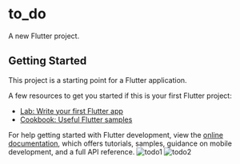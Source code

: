 # to_do

A new Flutter project.

## Getting Started

This project is a starting point for a Flutter application.

A few resources to get you started if this is your first Flutter project:

- [Lab: Write your first Flutter app](https://docs.flutter.dev/get-started/codelab)
- [Cookbook: Useful Flutter samples](https://docs.flutter.dev/cookbook)

For help getting started with Flutter development, view the
[online documentation](https://docs.flutter.dev/), which offers tutorials,
samples, guidance on mobile development, and a full API reference.
![todo1](https://github.com/user-attachments/assets/d904eefe-90cd-44df-ae06-254f3e76bbf1)
![todo2](https://github.com/user-attachments/assets/49cc84db-f0bc-4ca6-a542-b5d7f5544a29)
